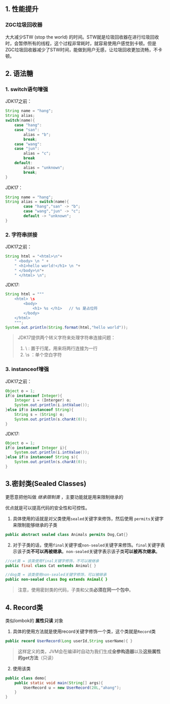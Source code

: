 ## 1. 性能提升

### ZGC垃圾回收器

大大减少STW (stop the world) 的时间。STW就是垃圾回收器在进行垃圾回收时，会暂停所有的线程，这个过程非常耗时，就容易使用户感觉到卡顿。但是ZGC垃圾回收器减少了STW时间，能做到用户无感，让垃圾回收更加流畅，不卡顿。

## 2. 语法糖

### 1. switch语句增强

JDK17之前：

```java
String name = "hang";
String alias;
switch(name){
    case "hang":
    case "san":
        alias = "b";
        break;
    case "wang":
    case "jun":
        alias = "c";
        break
    default:
        alias = "unknown";
        break;
}
```

JDK17：

```java
String name = "hang";
String alias = switch(name){
        case "hang","san" -> "b";
        case "wang","jun" -> "c";
        default -> "unknown";
}
```

### 2. 字符串拼接

JDK17之前：

```java
String html = "<html>\n"+
    " <body> \n " +
    " <h1>hello world!</h1> \n "+
    " </body>\n"+
    " </html> \n";
```

JDK17:

```java
String html = """
    <html> \s
    	<body>
    		<h1> %s </h1>   // %s 是占位符
    	</body>
    </html>
    """;
System.out.println(String.format(html,"hello world"));
```

> JDK17提供两个转义字符来处理字符串连接问题：
>
> 1. \  : 置于行尾，用来将两行连接为一行
> 2. \s ：单个空白字符

### 3. instanceof增强

JDK17之前：

```java
Object o = 1;
if(o instanceof Integer){
    Integer i = (Interger) o;
    System.out.println(i.intValue());
}else if(o instanceof String){
    String s = (String) o;
    System.out.println(s.charAt(0));
}
```

JDK17:

```java
Object o = 1;
if(o instanceof Integer i){
    System.out.println(i.intValue());
}else if(o instanceof String s){
    System.out.println(s.charAt(0));
}
```

## 3.密封类(Sealed Classes) 

更愿意把他叫做 *继承限制类* ，主要功能就是用来限制继承的

优点就是可以提高代码的安全性和可控性。

1. 具体使用的话就是对父类使用`sealed`关键字来修饰，然后使用 `permits`关键字来限制能够继承的子类

```java
public abstract sealed class Animals permits Dog,Cat{}
```

2. 对于子类的话，使用`final`关键字或`non-sealed`关键字来修饰。`final`关键字表示该子类**不可以再被继承**。`non-sealed`关键字表示该子类**可以被再次继承**。

```java
//cat类 = 该类使用final关键字修饰，不可以被继承
public final class Cat extends Animal{ }

//dog类 = 该类使用non-sealed关键字修饰，可以被继承
public non-sealed class Dog extends Animal{ }
```

> 注意，使用密封类的代码，子类和父类**必须在同一个包中**。

## 4. Record类

类似lombok的 **属性只读** 对象

1. 具体的使用方法就是使用record关键字修饰一个类，这个类就是`Record`类

```java
public record UserRecord(Long userId,String userName){ }
```

> 这样定义的类，JVM会在编译时自动为我们生成**全参构造器**以及**这些属性的get方法**（只读）

2. 使用该类

```java
public class demo{
    public static void main(String[] args){
        UserRecord u = new UserRecord(20L,"ahang");
    }
}
```

